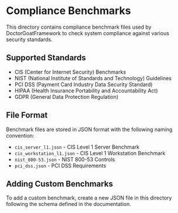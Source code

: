 # Compliance Benchmarks

This directory contains compliance benchmark files used by DoctorGoatFramework to check system compliance against various security standards.

## Supported Standards

- CIS (Center for Internet Security) Benchmarks
- NIST (National Institute of Standards and Technology) Guidelines
- PCI DSS (Payment Card Industry Data Security Standard)
- HIPAA (Health Insurance Portability and Accountability Act)
- GDPR (General Data Protection Regulation)

## File Format

Benchmark files are stored in JSON format with the following naming convention:

- `cis_server_l1.json` - CIS Level 1 Server Benchmark
- `cis_workstation_l1.json` - CIS Level 1 Workstation Benchmark
- `nist_800-53.json` - NIST 800-53 Controls
- `pci_dss.json` - PCI DSS Requirements

## Adding Custom Benchmarks

To add a custom benchmark, create a new JSON file in this directory following the schema defined in the documentation.
